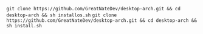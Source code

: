 ```git clone https://github.com/GreatNateDev/desktop-arch.git && cd desktop-arch && sh installos.sh```
```git clone https://github.com/GreatNateDev/desktop-arch.git && cd desktop-arch && sh install.sh```